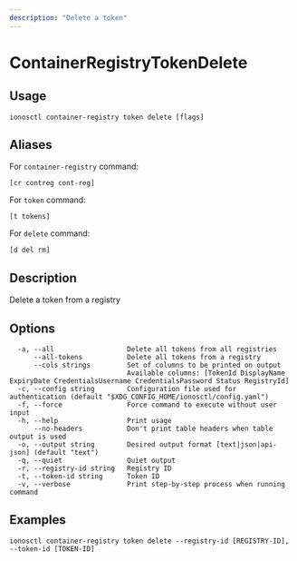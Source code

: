 ```yaml
---
description: "Delete a token"
---
```


# ContainerRegistryTokenDelete

## Usage

```text
ionosctl container-registry token delete [flags]
```

## Aliases

For `container-registry` command:

```text
[cr contreg cont-reg]
```

For `token` command:

```text
[t tokens]
```

For `delete` command:

```text
[d del rm]
```

## Description

Delete a token from a registry

## Options

```text
  -a, --all                  Delete all tokens from all registries
      --all-tokens           Delete all tokens from a registry
      --cols strings         Set of columns to be printed on output 
                             Available columns: [TokenId DisplayName ExpiryDate CredentialsUsername CredentialsPassword Status RegistryId]
  -c, --config string        Configuration file used for authentication (default "$XDG_CONFIG_HOME/ionosctl/config.yaml")
  -f, --force                Force command to execute without user input
  -h, --help                 Print usage
      --no-headers           Don't print table headers when table output is used
  -o, --output string        Desired output format [text|json|api-json] (default "text")
  -q, --quiet                Quiet output
  -r, --registry-id string   Registry ID
  -t, --token-id string      Token ID
  -v, --verbose              Print step-by-step process when running command
```

## Examples

```text
ionosctl container-registry token delete --registry-id [REGISTRY-ID], --token-id [TOKEN-ID]
```

